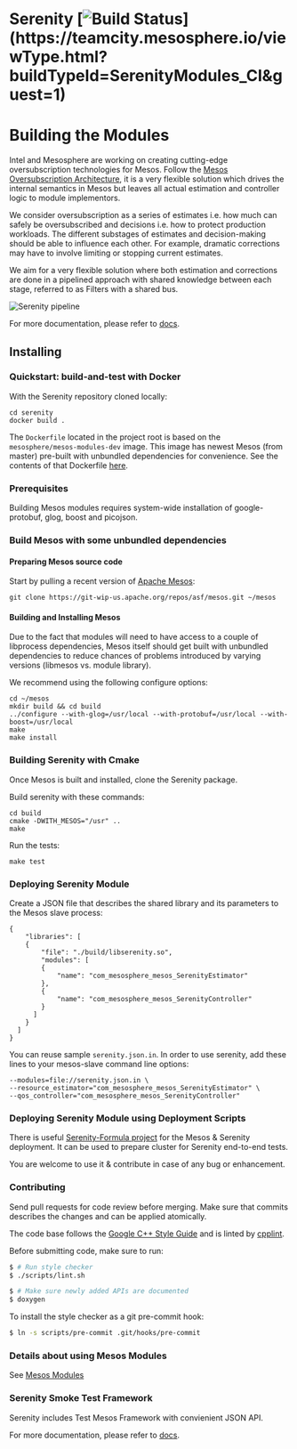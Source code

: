 # Serenity [![Build Status](https://teamcity.mesosphere.io/guestAuth/app/rest/builds/buildType:(id:SerenityModules_CI)/statusIcon)](https://teamcity.mesosphere.io/viewType.html?buildTypeId=SerenityModules_CI&guest=1)

# Building the Modules

Intel and Mesosphere are working on creating cutting-edge oversubscription
technologies for Mesos. Follow the [Mesos Oversubscription Architecture](https://docs.google.com/document/d/1pUnElxHy1uWfHY_FOvvRC73QaOGgdXE0OXN-gbxdXA0/edit), it
is a very flexible solution which drives the internal semantics in Mesos but
leaves all actual estimation and controller logic to module implementors.

We consider oversubscription as a series of estimates i.e. how much can safely
be oversubscribed and decisions i.e. how to protect production workloads. The
different substages of estimates and decision-making should be able to
influence each other. For example, dramatic corrections may have to involve
limiting or stopping current estimates.

We aim for a very flexible solution where both estimation and corrections are
done in a pipelined approach with shared knowledge between each stage, referred
to as Filters with a shared bus.

![Serenity pipeline](https://github.com/mesosphere/serenity/blob/master/docs/images/serenity_pipeline.png)

For more documentation, please refer to [docs](https://github.com/mesosphere/serenity/blob/master/docs/README.md).

## Installing

### Quickstart: build-and-test with Docker

With the Serenity repository cloned locally:

```
cd serenity
docker build .
```

The `Dockerfile` located in the project root is based on the
`mesosphere/mesos-modules-dev` image.  This image has newest Mesos (from master)
pre-built with unbundled dependencies for convenience.
See the contents of that Dockerfile
[here](https://raw.githubusercontent.com/mesosphere/docker-containers/master/mesos-modules-dev/Dockerfile).

### Prerequisites

Building Mesos modules requires system-wide installation of google-protobuf,
glog, boost and picojson.

### Build Mesos with some unbundled dependencies

#### Preparing Mesos source code

Start by pulling a recent version of [Apache Mesos](https://git-wip-us.apache.org/repos/asf/mesos.git):

```
git clone https://git-wip-us.apache.org/repos/asf/mesos.git ~/mesos
```

#### Building and Installing Mesos

Due to the fact that modules will need to have access to a couple of libprocess
dependencies, Mesos itself should get built with unbundled dependencies to
reduce chances of problems introduced by varying versions (libmesos vs. module
library).

We recommend using the following configure options:

```
cd ~/mesos
mkdir build && cd build
../configure --with-glog=/usr/local --with-protobuf=/usr/local --with-boost=/usr/local
make
make install
```

### Building Serenity with Cmake

Once Mesos is built and installed, clone the Serenity package.

Build serenity with these commands:

```
cd build
cmake -DWITH_MESOS="/usr" ..
make
```

Run the tests:

```
make test
```

### Deploying Serenity Module

Create a JSON file that describes the shared library and its parameters to the Mesos slave process:

```
{
    "libraries": [
    {
        "file": "./build/libserenity.so",
        "modules": [
        {
            "name": "com_mesosphere_mesos_SerenityEstimator"
        },
        {
            "name": "com_mesosphere_mesos_SerenityController"
        }
      ]
    }
  ]
}

```

You can reuse sample `serenity.json.in`.
In order to use serenity, add these lines to your mesos-slave command line options:

```
--modules=file://serenity.json.in \
--resource_estimator="com_mesosphere_mesos_SerenityEstimator" \
--qos_controller="com_mesosphere_mesos_SerenityController"
```

### Deploying Serenity Module using Deployment Scripts

There is useful [Serenity-Formula project](https://github.com/Bplotka/serenity-formula) 
for the Mesos & Serenity deployment. It can be used  to prepare cluster 
for Serenity end-to-end tests.
 
You are welcome to use it & contribute in case of any bug or enhancement.

### Contributing

Send pull requests for code review before merging.
Make sure that commits describes the changes and can be applied atomically.

The code base follows the [Google C++ Style Guide](https://google-styleguide.googlecode.com/svn/trunk/cppguide.html) and is linted by [cpplint](https://google-styleguide.googlecode.com/svn/trunk/cpplint/cpplint.py).

Before submitting code, make sure to run:

```bash
$ # Run style checker
$ ./scripts/lint.sh
```

```bash
$ # Make sure newly added APIs are documented
$ doxygen
```

To install the style checker as a git pre-commit hook:

```bash
$ ln -s scripts/pre-commit .git/hooks/pre-commit
```

### Details about using Mesos Modules

See [Mesos Modules](http://mesos.apache.org/documentation/latest/modules/)


### Serenity Smoke Test Framework

Serenity includes Test Mesos Framework with convienient JSON API.

For more documentation, please refer to [docs](https://github.com/mesosphere/serenity/blob/master/docs/smoke_framework.md).
